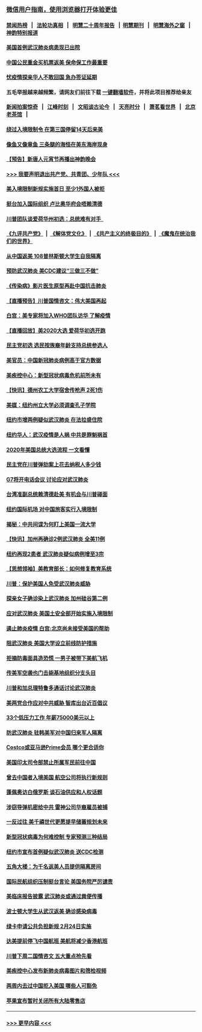 ### [微信用户指南，使用浏览器打开体验更佳](https://github.com/gfw-breaker/banned-news1/blob/master/indexes/wechat-guide.md?t=0)
#### [禁闻热榜](热点新闻.md?t=0)  &nbsp;&nbsp;|&nbsp;&nbsp; [法轮功真相](https://github.com/gfw-breaker/truth/blob/master/README.md?t=0) &nbsp;&nbsp;|&nbsp;&nbsp; [明慧二十周年报告](https://github.com/gfw-breaker/mh-reports/blob/master/README.md?t=0) &nbsp;&nbsp;|&nbsp;&nbsp;[明慧期刊](https://github.com/gfw-breaker/mh-qikan) &nbsp;&nbsp;|&nbsp;&nbsp; [明慧海外之窗](https://github.com/gfw-breaker/mh-news/blob/master/README.md?t=0) &nbsp;&nbsp;|&nbsp;&nbsp; [神韵特别报道](https://github.com/gfw-breaker/mh-news/blob/master/shenyun.md?t=0)
#### [美国首例武汉肺炎病患现已出院](../pages/nsc412/n11842740.md?t=02041955) 
#### [中国公民重金买机票返美  保命保工作最重要](../pages/nsc412/n11843282.md?t=02041955) 
#### [忧疫情探亲华人不敢回国  急办签证延期](../pages/nsc412/n11843344.md?t=02041955) 
#### 五毛举报越来越频繁，请网友们前往下载 [一键翻墙软件](https://github.com/gfw-breaker/ssr-accounts)，并将此项目推荐给亲友
#### [新闻拍案惊奇](https://github.com/gfw-breaker/banned-news1/blob/master/pages/link4.md) &nbsp;&nbsp;|&nbsp;&nbsp; [江峰时刻](https://github.com/gfw-breaker/banned-news1/blob/master/pages/link4.md) &nbsp;&nbsp;|&nbsp;&nbsp; [文昭谈古论今](https://github.com/gfw-breaker/banned-news1/blob/master/pages/link4.md) &nbsp;&nbsp;|&nbsp;&nbsp; [天亮时分](https://github.com/gfw-breaker/banned-news1/blob/master/pages/link4.md) &nbsp;&nbsp;|&nbsp;&nbsp; [萧茗看世界](https://github.com/gfw-breaker/banned-news1/blob/master/pages/link4.md) &nbsp;&nbsp;|&nbsp;&nbsp; [北京老茶馆](https://github.com/gfw-breaker/banned-news1/blob/master/pages/link4.md) &nbsp;&nbsp;|&nbsp;&nbsp; 
#### [绕过入境限制令  在第三国停留14天后来美](../pages/nsc412/n11843341.md?t=02041955) 
#### [像鱼又像章鱼 三条腿的海怪在美东海岸现身](../pages/nsc412/n11843092.md?t=02041955) 
#### [【预告】新唐人元宵节再播出神韵晚会](../pages/nsc412/n11843192.md?t=02041955) 
#### [>>> 我要声明退出共产党、共青团、少年队 <<<](https://github.com/begood0513/goodnews/blob/master/quit/letter.md) 
#### [美入境限制新规实施首日 至少1外国人被拒](../pages/nsc412/n11843058.md?t=02041955) 
#### [挺台加入国际组织 卢比奥华府会唔赖清德](../pages/nsc412/n11843023.md?t=02041955) 
#### [川普团队谈爱荷华州初选：总统难有对手  ](../pages/nsc412/n11842867.md?t=02041955) 
#### [《九评共产党》](https://github.com/begood0513/9ping.md/blob/master/README.md) &nbsp;|&nbsp; [《解体党文化》](../../../../jtdwh.md/blob/master/README.md)  &nbsp;|&nbsp; [《共产主义的终极目的》](../../../../gczydzjmd.md/blob/master/README.md) &nbsp;|&nbsp; [《魔鬼在统治我们的世界》](../../../../mgztzwmdsj.md/blob/master/README.md) 
#### [从中国返美 108普林斯顿大学生自我隔离](../pages/nsc412/n11842714.md?t=02041955) 
#### [预防武汉肺炎 美CDC建议“三做三不做”](../pages/nsc412/n11842700.md?t=02041955) 
#### [《传染病》影片医生原型再赴中国抗击肺炎](../pages/nsc412/n11842626.md?t=02041955) 
#### [【直播预告】川普国情咨文：伟大美国再起](../pages/nsc412/n11842079.md?t=02041955) 
#### [白宫：美专家将加入WHO团队访华 了解疫情](../pages/nsc412/n11842198.md?t=02041955) 
#### [【直播回放】美2020大选 爱荷华初选开跑](../pages/nsc412/n11841820.md?t=02041955) 
#### [民主党初选 选民按族裔年龄支持总统参选人](../pages/nsc412/n11842239.md?t=02041955) 
#### [美官员：中国新冠肺炎病例高于官方数据](../pages/nsc412/n11842452.md?t=02041955) 
#### [美疾控中心：新型冠状病毒危机前所未有](../pages/nsc412/n11842406.md?t=02041955) 
#### [【快讯】德州农工大学宿舍传枪声 2死1伤](../pages/nsc412/n11842279.md?t=02041955) 
#### [美媒：纽约州立大学必须调查孔子学院](../pages/nsc412/n11840637.md?t=02041955) 
#### [纽约市增两例疑似武汉肺炎 在法拉盛住院](../pages/nsc412/n11840625.md?t=02041955) 
#### [纽约华人：武汉疫情是人祸 中共是罪魁祸首](../pages/nsc412/n11840631.md?t=02041955) 
#### [2020年美国总统大选流程 一文看懂](../pages/nsc412/n11842056.md?t=02041955) 
#### [民主党在川普弹劾案上花去纳税人多少钱](../pages/nsc412/n11841941.md?t=02041955) 
#### [G7将开电话会议 讨论应对武汉肺炎](../pages/nsc412/n11841658.md?t=02041955) 
#### [台湾准副总统赖清德赴美 有机会与川普碰面](../pages/nsc412/n11841332.md?t=02041955) 
#### [纽约国际机场  对中国旅客实行入境限制](../pages/nsc412/n11840619.md?t=02041955) 
#### [揭秘：中共间谍为何盯上美国一流大学](../pages/nsc412/n11840270.md?t=02041955) 
#### [【快讯】加州再确诊2例武汉肺炎 全美11例](../pages/nsc412/n11840339.md?t=02041955) 
#### [纽约再现2患者 武汉肺炎疑似病例增至3宗](../pages/nsc412/n11840010.md?t=02041955) 
#### [【思想领袖】美教育部长：如何修复教育系统](../pages/nsc412/n11690865.md?t=02041955) 
#### [川普：保护美国人免受武汉肺炎威胁](../pages/nsc412/n11839718.md?t=02041955) 
#### [探亲女子确诊染上武汉肺炎 加州硅谷第二例](../pages/nsc412/n11839784.md?t=02041955) 
#### [应对武汉肺炎 美国土安全部开始实施入境限制](../pages/nsc412/n11839729.md?t=02041955) 
#### [遏止肺炎疫情 白宫:北京尚未接受美国的帮助](../pages/nsc412/n11839660.md?t=02041955) 
#### [阻武汉肺炎 美国大学设立前线防护措施](../pages/nsc412/n11839479.md?t=02041955) 
#### [拒摘防毒面具造恐慌 一男子被带下美航飞机](../pages/nsc412/n11839455.md?t=02041955) 
#### [传美军空袭也门击毙基地组织分支头目](../pages/nsc412/n11839210.md?t=02041955) 
#### [川普和加总理特鲁多通话讨论武汉肺炎](../pages/nsc412/n11839128.md?t=02041955) 
#### [美两党合作应对中共威胁 智库出台近百倡议](../pages/nsc412/n11838437.md?t=02041955) 
#### [33个低压力工作 年薪75000美元以上](../pages/nsc412/n11834441.md?t=02041955) 
#### [防武汉肺炎 驻韩美军对中国归来军人隔离](../pages/nsc412/n11838970.md?t=02041955) 
#### [Costco或亚马逊Prime会员 哪个更合适你](../pages/nsc412/n11834459.md?t=02041955) 
#### [美国印太司令部禁止所属军民前往中国](../pages/nsc412/n11838418.md?t=02041955) 
#### [曾去中国者入境美国 航空公司将执行新规则](../pages/nsc412/n11838375.md?t=02041955) 
#### [蓬佩奥访白俄罗斯 谈石油供应和人权话题](../pages/nsc412/n11838242.md?t=02041955) 
#### [涉窃导弹机密给中共 雷神公司华裔雇员被捕](../pages/nsc412/n11838129.md?t=02041955) 
#### [一反过往 美千禧世代更愿提早储蓄规划未来](../pages/nsc412/n11837601.md?t=02041955) 
#### [新型冠状病毒为何难控制 专家预测三种结局](../pages/nsc412/n11838002.md?t=02041955) 
#### [纽约市宣布首例疑似武汉肺炎 送CDC检测](../pages/nsc412/n11837852.md?t=02041955) 
#### [五角大楼：为千名返美人员提供隔离房间](../pages/nsc412/n11837831.md?t=02041955) 
#### [国际民航组织压制挺台言论 美国务院严厉谴责](../pages/nsc412/n11837791.md?t=02041955) 
#### [美临床报告披露 武汉肺炎或通过粪便传播](../pages/nsc412/n11837626.md?t=02041955) 
#### [波士顿大学生从武汉返美 确诊感染病毒](../pages/nsc412/n11837580.md?t=02041955) 
#### [绿卡申请公共负担新规 2月24日实施](../pages/nsc412/n11836634.md?t=02041955) 
#### [达美提前停飞中国航班 美航将减少香港航班](../pages/nsc412/n11837649.md?t=02041955) 
#### [川普下周二国情咨文 五大重点抢先看](../pages/nsc412/n11837512.md?t=02041955) 
#### [美疾控中心发布新肺炎病毒图片和筛检视频](../pages/nsc412/n11837491.md?t=02041955) 
#### [两周内去过中国拒入美国 哪些人可豁免](../pages/nsc412/n11837400.md?t=02041955) 
#### [苹果宣布暂时关闭所有大陆零售店](../pages/nsc412/n11837097.md?t=02041955) 

----
#### [ >>> 更早内容 <<< ](../indexes/nsc412-earlier.md)
